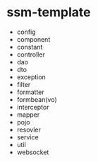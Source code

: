 # ssm-template

+ config
+ component
+ constant
+ controller
+ dao
+ dto
+ exception
+ filter
+ formatter
+ formbean(vo)
+ interceptor
+ mapper
+ pojo
+ resovler
+ service
+ util
+ websocket
